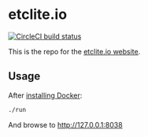 # etclite.io
[![CircleCI build status](https://circleci.com/gh/canonical-web-and-design/etclite.io.svg?style=shield)](https://circleci.com/gh/canonical-web-and-design/etclite.io)

This is the repo for the [etclite.io website](https://etclite.io).

## Usage

After [installing Docker](https://docs.docker.com/install/):

``` bash
./run
```

And browse to http://127.0.0.1:8038


